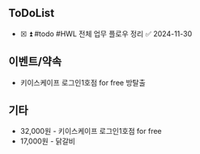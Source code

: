 
## ToDoList
<!-- {우선순위} {Tasks} {Due Date} {Strart Date} {End Date} -->
- [x] <!-- taskss--> ⏫ #todo #HWL 전체 업무 플로우 정리 ✅ 2024-11-30


## 이벤트/약속
- <!-- 예정된 약속 or 예상치 못하게 발생한 이벤트 -->키이스케이프 로그인1호점 for free 방탈출

## 기타
- 32,000원 - 키이스케이프 로그인1호점 for free
- 17,000원 - 닭갈비